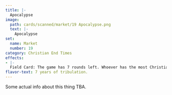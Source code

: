 ```yaml
---
title: |-
  Apocalypse
image: 
  path: cards/scanned/market/19 Apocalypse.png
  text: |-
    Apocalypse
set:
  name: Market
  number: 19
category: Christian End Times
effects: 
- |-
  Field Card: The game has 7 rounds left. Whoever has the most Christian cards in play wins.
flavor-text: 7 years of tribulation.
---
```

Some actual info about this thing TBA.
